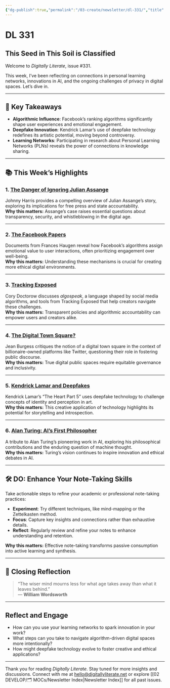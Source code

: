 ```yaml
---
{"dg-publish":true,"permalink":"/03-create/newsletter/dl-331/","title":"This Seed in This Soil is Classified","tags":["facebook","privacy","reading","research","security","twitter"],"created":"2022-05-14","updated":"2022-05-14"}
---
```



# DL 331

## This Seed in This Soil is Classified  

Welcome to _Digitally Literate_, issue #331.  

This week, I’ve been reflecting on connections in personal learning networks, innovations in AI, and the ongoing challenges of privacy in digital spaces. Let’s dive in.  

---

## 🔖 Key Takeaways  

- **Algorithmic Influence**: Facebook’s ranking algorithms significantly shape user experiences and emotional engagement.  
- **Deepfake Innovation**: Kendrick Lamar’s use of deepfake technology redefines its artistic potential, moving beyond controversy.  
- **Learning Networks**: Participating in research about Personal Learning Networks (PLNs) reveals the power of connections in knowledge sharing.  

---

## 📚 This Week’s Highlights  

### 1. **[The Danger of Ignoring Julian Assange](https://www.youtube.com/watch?v=P6bVl47kdNk)**  
Johnny Harris provides a compelling overview of Julian Assange’s story, exploring its implications for free press and state accountability.  
**Why this matters:** Assange’s case raises essential questions about transparency, security, and whistleblowing in the digital age.  

---

### 2. **[The Facebook Papers](https://gizmodo.com/facebook-news-feed-ranking-algorithms-how-they-work-1848814459)**  
Documents from Frances Haugen reveal how Facebook’s algorithms assign emotional value to user interactions, often prioritizing engagement over well-being.  
**Why this matters:** Understanding these mechanisms is crucial for creating more ethical digital environments.  

---

### 3. **[Tracking Exposed](https://www.eff.org/deeplinks/2022/05/tracking-exposed-demanding-gods-explain-themselves)**  
Cory Doctorow discusses _algospeak_, a language shaped by social media algorithms, and tools from Tracking Exposed that help creators navigate these challenges.  
**Why this matters:** Transparent policies and algorithmic accountability can empower users and creators alike.  

---

### 4. **[The Digital Town Square?](https://theconversation.com/the-digital-town-square-what-does-it-mean-when-billionaires-own-the-online-spaces-where-we-gather-182047)**  
Jean Burgess critiques the notion of a digital town square in the context of billionaire-owned platforms like Twitter, questioning their role in fostering public discourse.  
**Why this matters:** True digital public spaces require equitable governance and inclusivity.  

---

### 5. **[Kendrick Lamar and Deepfakes](https://pitchfork.com/thepitch/kendrick-lamar-the-heart-part-5-video-deepfake-technology/)**  
Kendrick Lamar’s “The Heart Part 5” uses deepfake technology to challenge concepts of identity and perception in art.  
**Why this matters:** This creative application of technology highlights its potential for storytelling and introspection.  

---

### 6. **[Alan Turing: AI’s First Philosopher](https://aeon.co/essays/why-we-should-remember-alan-turing-as-a-philosopher)**  
A tribute to Alan Turing’s pioneering work in AI, exploring his philosophical contributions and the enduring question of machine thought.  
**Why this matters:** Turing’s vision continues to inspire innovation and ethical debates in AI.  

---

## 🛠️ DO: Enhance Your Note-Taking Skills  

Take actionable steps to refine your academic or professional note-taking practices:  

- **Experiment**: Try different techniques, like mind-mapping or the Zettelkasten method.  
- **Focus**: Capture key insights and connections rather than exhaustive details.  
- **Reflect**: Regularly review and refine your notes to enhance understanding and retention.  

**Why this matters:** Effective note-taking transforms passive consumption into active learning and synthesis.  

---

## 🌟 Closing Reflection  

> “The wiser mind mourns less for what age takes away than what it leaves behind.”  
> — **William Wordsworth**

---

## Reflect and Engage  

- How can you use your learning networks to spark innovation in your work?  
- What steps can you take to navigate algorithm-driven digital spaces more intentionally?  
- How might deepfake technology evolve to foster creative and ethical applications?  

---

Thank you for reading _Digitally Literate_. Stay tuned for more insights and discussions. Connect with me at [hello@digitallyliterate.net](mailto:hello@digitallyliterate.net) or explore [[02 DEVELOP/🗂️ MOCs/Newsletter Index\|Newsletter Index]] for all past issues.  

